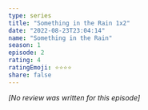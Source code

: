 ```yaml
---
type: series
title: "Something in the Rain 1x2"
date: "2022-08-23T23:04:14"
name: "Something in the Rain"
season: 1
episode: 2
rating: 4
ratingEmoji: ⭐️⭐️⭐️⭐️
share: false
---
```


_[No review was written for this episode]_
